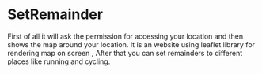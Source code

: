# SetRemainder
First of all it will ask the permission for accessing your location and then shows the map around your location.
It is an website using leaflet library for rendering map on screen , After that you can set remainders to different places like running and cycling.
